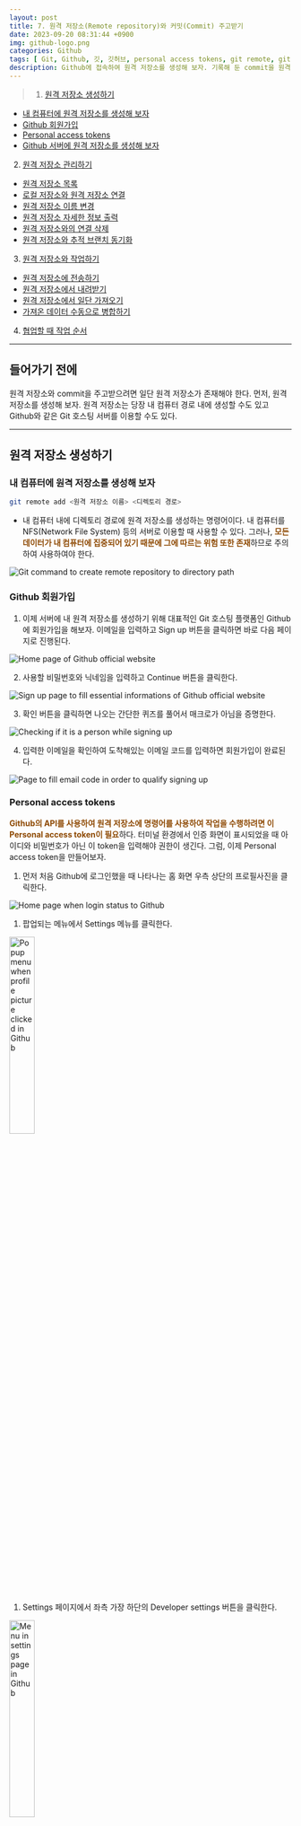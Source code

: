 ```yaml
---
layout: post
title: 7. 원격 저장소(Remote repository)와 커밋(Commit) 주고받기
date: 2023-09-20 08:31:44 +0900
img: github-logo.png
categories: Github
tags: [ Git, Github, 깃, 깃허브, personal access tokens, git remote, git push, git pull, git fetch ]
description: Github에 접속하여 원격 저장소를 생성해 보자. 기록해 둔 commit을 원격 저장소로 전송하고 다시 로컬 저장소에 내려받아 보자.
---
```


> 1. [원격 저장소 생성하기](#원격-저장소-생성하기)
- [내 컴퓨터에 원격 저장소를 생성해 보자](#내-컴퓨터에-원격-저장소를-생성해-보자)
- [Github 회원가입](#github-회원가입)
- [Personal access tokens](#personal-access-tokens)
- [Github 서버에 원격 저장소를 생성해 보자](#github-서버에-원격-저장소를-생성해-보자)
2. [원격 저장소 관리하기](#원격-저장소-관리하기)
- [원격 저장소 목록](#원격-저장소-목록)
- [로컬 저장소와 원격 저장소 연결](#로컬-저장소와-원격-저장소-연결)
- [원격 저장소 이름 변경](#원격-저장소-이름-변경)
- [원격 저장소 자세한 정보 출력](#원격-저장소-자세한-정보-출력)
- [원격 저장소와의 연결 삭제](#원격-저장소와의-연결-삭제)
- [원격 저장소와 추적 브랜치 동기화](#원격-저장소와-추적-브랜치-동기화)
3. [원격 저장소와 작업하기](#원격-저장소와-작업하기)
- [원격 저장소에 전송하기](#원격-저장소에-전송하기)
- [원격 저장소에서 내려받기](#원격-저장소에서-내려받기)
- [원격 저장소에서 일단 가져오기](#원격-저장소에서-일단-가져오기)
- [가져온 데이터 수동으로 병합하기](#가져온-데이터-수동으로-병합하기)
4. [협업할 때 작업 순서](#협업할-때-작업-순서)

---

## 들어가기 전에
원격 저장소와 commit을 주고받으려면 일단 원격 저장소가 존재해야 한다. 먼저, 원격 저장소를 생성해 보자. 원격 저장소는 당장 내 컴퓨터 경로 내에 생성할 수도 있고 Github와 같은 Git 호스팅 서버를 이용할 수도 있다.

---

## 원격 저장소 생성하기
### 내 컴퓨터에 원격 저장소를 생성해 보자
```bash
git remote add <원격 저장소 이름> <디렉토리 경로>
```
- 내 컴퓨터 내에 디렉토리 경로에 원격 저장소를 생성하는 명령어이다. 내 컴퓨터를 NFS(Network File System) 등의 서버로 이용할 때 사용할 수 있다. 그러나, <span style="color: #8D4801">**모든 데이터가 내 컴퓨터에 집중되어 있기 때문에 그에 따르는 위험 또한 존재**</span>하므로 주의하여 사용하여야 한다.
<img data-src="https://pub-056cbc77efa44842832acb3cdce331b6.r2.dev/2023-09-20-Transfering-commit-with-remote-repository/git-command-remote-add-local-path.webp" alt="Git command to create remote repository to directory path">

<br>

### Github 회원가입
1. 이제 서버에 내 원격 저장소를 생성하기 위해 대표적인 Git 호스팅 플랫폼인 Github에 회원가입을 해보자. 이메일을 입력하고 Sign up 버튼을 클릭하면 바로 다음 페이지로 진행된다.
<img data-src="https://pub-056cbc77efa44842832acb3cdce331b6.r2.dev/2023-09-20-Transfering-commit-with-remote-repository/signing-up-to-github-official-website-1.webp" alt="Home page of Github official website">

2. 사용할 비밀번호와 닉네임을 입력하고 Continue 버튼을 클릭한다.
<img data-src="https://pub-056cbc77efa44842832acb3cdce331b6.r2.dev/2023-09-20-Transfering-commit-with-remote-repository/signing-up-to-github-official-website-2.webp" alt="Sign up page to fill essential informations of Github official website">

3. 확인 버튼을 클릭하면 나오는 간단한 퀴즈를 풀어서 매크로가 아님을 증명한다.
<img data-src="https://pub-056cbc77efa44842832acb3cdce331b6.r2.dev/2023-09-20-Transfering-commit-with-remote-repository/signing-up-to-github-official-website-3.webp" alt="Checking if it is a person while signing up">

4. 입력한 이메일을 확인하여 도착해있는 이메일 코드를 입력하면 회원가입이 완료된다. 
<img data-src="https://pub-056cbc77efa44842832acb3cdce331b6.r2.dev/2023-09-20-Transfering-commit-with-remote-repository/signing-up-to-github-official-website-4.webp" alt="Page to fill email code in order to qualify signing up">

<br>

### Personal access tokens
<span style="color: #8D4801">**Github의 API를 사용하여 원격 저장소에 명령어를 사용하여 작업을 수행하려면 이 Personal access token이 필요**</span>하다. 터미널 환경에서 인증 화면이 표시되었을 때 아이디와 비밀번호가 아닌 이 token을 입력해야 권한이 생긴다. 그럼, 이제 Personal access token을 만들어보자.

1. 먼저 처음 Github에 로그인했을 때 나타나는 홈 화면 우측 상단의 프로필사진을 클릭한다.
<img data-src="https://pub-056cbc77efa44842832acb3cdce331b6.r2.dev/2023-09-20-Transfering-commit-with-remote-repository/setting-personal-access-token-1.webp" alt="Home page when login status to Github">

1. 팝업되는 메뉴에서 Settings 메뉴를 클릭한다.
<img data-src="https://pub-056cbc77efa44842832acb3cdce331b6.r2.dev/2023-09-20-Transfering-commit-with-remote-repository/setting-personal-access-token-2.webp" alt="Popup menu when profile picture clicked in Github" width="30%">

1. Settings 페이지에서 좌측 가장 하단의 Developer settings 버튼을 클릭한다.
<img data-src="https://pub-056cbc77efa44842832acb3cdce331b6.r2.dev/2023-09-20-Transfering-commit-with-remote-repository/setting-personal-access-token-3.webp" alt="Menu in settings page in Github" width="30%">

1. 사진의 순서대로 버튼을 클릭하여 새로운 token 생성을 진행한다.
<img data-src="https://pub-056cbc77efa44842832acb3cdce331b6.r2.dev/2023-09-20-Transfering-commit-with-remote-repository/setting-personal-access-token-4.webp" alt="Developer settings page in Github">

1. 팝업되는 메뉴에서 하단의 classic token을 선택한다.
<img data-src="https://pub-056cbc77efa44842832acb3cdce331b6.r2.dev/2023-09-20-Transfering-commit-with-remote-repository/setting-personal-access-token-5.webp" alt="Popup menu when generate new token clicked">

1. 
- 생성하고자 하는 token의 이름을 목적에 따라 입력한다.
- token의 유효기간을 설정한다. (보안을 위해서는 주기적으로 바꿔주는 게 좋을 수 있으나... 필자는 무기한으로 사용하고 있다.)
- 다음으로 아래에 옵션이 많지만, 초심자의 경우엔 일단 repository에만 접근할 수 있어도 된다. (추후 token 적용 범위 수정도 가능하다.)
<img data-src="https://pub-056cbc77efa44842832acb3cdce331b6.r2.dev/2023-09-20-Transfering-commit-with-remote-repository/setting-personal-access-token-6.webp" alt="Page to fill information about new personal access token">

1. token 생성 버튼을 클릭한다.
<img data-src="https://pub-056cbc77efa44842832acb3cdce331b6.r2.dev/2023-09-20-Transfering-commit-with-remote-repository/setting-personal-access-token-7.webp" alt="Generate token button">

1. token 생성이 완료되었다. <span style="color: #8D4801">**token의 코드는 지금 단 한 번만 보여주므로 반드시 안전한 곳에 기록해 둬야 한다.**</span> (터미널 환경에서 인증할 때 사용될 수 있다.)
<img data-src="https://pub-056cbc77efa44842832acb3cdce331b6.r2.dev/2023-09-20-Transfering-commit-with-remote-repository/setting-personal-access-token-8.webp" alt="Page when completed generating new token">

<br>

### Github 서버에 원격 저장소를 생성해 보자
1. 자 이제 회원가입도 완료되었고 원격 저장소를 생성해 보자. 먼저 처음 Github에 로그인했을 때 나타나는 홈 화면 우측 상단의 프로필사진을 클릭한다.
<img data-src="https://pub-056cbc77efa44842832acb3cdce331b6.r2.dev/2023-09-20-Transfering-commit-with-remote-repository/creating-remote-repository-1.webp" alt="Home page when login status to Github">

1. 팝업되는 메뉴에서 Your repositories 메뉴를 클릭한다.
<img data-src="https://pub-056cbc77efa44842832acb3cdce331b6.r2.dev/2023-09-20-Transfering-commit-with-remote-repository/creating-remote-repository-2.webp" alt="Popup menu when profile picture clicked in Github" width="30%">

1. 우측 상단의 새 원격 저장소 생성 버튼을 클릭한다.
<img data-src="https://pub-056cbc77efa44842832acb3cdce331b6.r2.dev/2023-09-20-Transfering-commit-with-remote-repository/creating-remote-repository-3.webp" alt="Personal repositories page in Github">

1. 
- 원하는 원격 저장소의 이름을 입력한다.
- Private 저장소는 유료 결제를 해야만 선택할 수 있다. 선택되어 있는 Public을 그대로 두면 된다.
- README file이란 이 저장소의 프로젝트를 소개할 수 있는 markdown 문서이다. 필요하다면 생성한다.
- [이전 포스트]({{ site.baseurl }}/github/2023/09/11/Working-in-Git-repository/#추적하고-싶지-않은-파일-목록 "이전 포스트로 이동")에서 생성해 보았던 .gitignore 파일을 여기서 생성할 수 있다. <span style="color: #8D4801">**선택하는 언어에 따라 default로 설정되어 있는 값들이 존재해서 편리**</span>하다. 무엇을 추적에서 제외해야할지 애매하다면 여기서 파일을 생성하자.
- 프로젝트에 적용될 라이센스 종류에 따라 파일을 추가할 수 있다.
<img data-src="https://pub-056cbc77efa44842832acb3cdce331b6.r2.dev/2023-09-20-Transfering-commit-with-remote-repository/creating-remote-repository-4.webp" alt="Page to fill information about new remote repository">

1. 새 원격 저장소 생성이 완료되었다.
<img data-src="https://pub-056cbc77efa44842832acb3cdce331b6.r2.dev/2023-09-20-Transfering-commit-with-remote-repository/creating-remote-repository-5.webp" alt="New remote repository page">

---

## 원격 저장소 관리하기
### 원격 저장소 목록
```bash
git remote
```
- 원격 저장소의 <span style="color: #8D4801">**이름을 목록으로 출력**</span>한다.
<img data-src="https://pub-056cbc77efa44842832acb3cdce331b6.r2.dev/2023-09-20-Transfering-commit-with-remote-repository/git-command-remote.webp" alt="Git command to display list of name for remote repositorie">

<br>

```bash
git remote -v
```
```bash
git remote --verbose
```
- 원격 저장소의 <span style="color: #8D4801">**이름과 URL을 목록으로 출력**</span>한다.
<img data-src="https://pub-056cbc77efa44842832acb3cdce331b6.r2.dev/2023-09-20-Transfering-commit-with-remote-repository/git-command-remote-v.webp" alt="Git command to display list of name and URL for remote repositorie">

<br>

### 로컬 저장소와 원격 저장소 연결
```bash
git remote add <원격 저장소 이름> <원격 저장소 URL>
```
- <span style="color: #8D4801">**Github 서버의 원격 저장소를 연결**</span>하는 명령어이다. 서버의 데이터와 로컬의 데이터로 나뉘어져서 관리되므로 내 컴퓨터에 원격 저장소를 생성하는 것보다 상대적으로 안전하며 저장소가 서버에 존재하기 때문에 다른 개발자들과의 소통 또는 협업이 가능하다.
<img data-src="https://pub-056cbc77efa44842832acb3cdce331b6.r2.dev/2023-09-20-Transfering-commit-with-remote-repository/git-command-remote-add.webp" alt="Git command to add remote repository from server in Github">

<br>

### 원격 저장소 이름 변경
```bash
git remote rename <변경 전 원래 이름> <변경할 이름>
```
<img data-src="https://pub-056cbc77efa44842832acb3cdce331b6.r2.dev/2023-09-20-Transfering-commit-with-remote-repository/git-command-remote-rename.webp" alt="Git command to rename remote repository">

<br>

### 원격 저장소 자세한 정보 출력
```bash
git remote show <원격 저장소 이름>
```
<img data-src="https://pub-056cbc77efa44842832acb3cdce331b6.r2.dev/2023-09-20-Transfering-commit-with-remote-repository/git-command-remote-show.webp" alt="Git command to display details about the remote repository">

<br>

### 원격 저장소와의 연결 삭제
```bash
git remote rm <원격 저장소 이름>
```
<img data-src="https://pub-056cbc77efa44842832acb3cdce331b6.r2.dev/2023-09-20-Transfering-commit-with-remote-repository/git-command-remote-rm.webp" alt="Git command to remove remote repository from local">

<br>

### 원격 저장소와 추적 브랜치 동기화
```bash
git remote prune <원격 저장소 이름>
```
- 로컬 저장소와 원격 저장소의 추적 브랜치를 확인하고 <span style="color: #8D4801">**원격 저장소에 더 이상 존재하지 않는 추적 브랜치를 로컬 저장소에서 제거**</span>한다.

- 명령어 실행 전
<img data-src="https://pub-056cbc77efa44842832acb3cdce331b6.r2.dev/2023-09-20-Transfering-commit-with-remote-repository/all-branches-list-before-remote-prune.webp" alt="Git all branches list before git command remote prune">

- 명령어 실행
<img data-src="https://pub-056cbc77efa44842832acb3cdce331b6.r2.dev/2023-09-20-Transfering-commit-with-remote-repository/git-remote-prune.webp" alt="Git command to remove branch that currently doesn't exist in remote repository">

- 명령어 실행 후
<img data-src="https://pub-056cbc77efa44842832acb3cdce331b6.r2.dev/2023-09-20-Transfering-commit-with-remote-repository/all-branches-list-after-remote-prune.webp" alt="Git all branches list after git command remote prune">

---

## 원격 저장소와 작업하기
<img data-src="https://pub-056cbc77efa44842832acb3cdce331b6.r2.dev/2023-09-20-Transfering-commit-with-remote-repository/how-to-transfer-commit-between-local-repository-and-remote-repository.webp" alt="Flow chart of data between local repository and remote repository">
- 원격 저장소와 작업 시 데이터의 흐름도를 그려봤다. <span style="color: dodgerblue">**Local branch**</span>와 <span style="color: darkorange">**tracking branch**</span>는 이해를 도우려고 따로 작성했지만, 실제 존재하는 위치는 <span style="color: green">**local repository**</span> 안에 저장되어 있어서 **점선**으로 표시했다.

<br>

### 원격 저장소에 전송하기
```bash
git push <원격 저장소 이름> <로컬 브랜치 이름>
```
- 로컬 브랜치의 데이터를 <span style="color: #8D4801">**원격 저장소로 전송**</span>하는 명령어이다.
- "로컬 브랜치 이름" 대신 <span style="color: #8D4801">**"태그 이름"을 사용할 경우 태그 정보를 전송**</span>할 수 있다. 
- **이름이 다른 태그**
  - <span style="color: #8D4801">**"태그 이름:원격 저장소에서 사용할 태그 이름" 형태**</span>로 이름을 작성하면 로컬 태그를 다른 이름으로 원격 저장소에 전송할 수 있다.
  - ```bash
  git push <원격 저장소 이름> <태그 이름:원격 저장소에서 사용할 태그 이름>
  ```
- <span style="color: #8D4801">**다른 개발자들과 협업 중일 경우 영향을 줄 수 있으므로 신중하게 사용해야 한다.**</span>

- 명령어 실행 전
<img data-src="https://pub-056cbc77efa44842832acb3cdce331b6.r2.dev/2023-09-20-Transfering-commit-with-remote-repository/before-git-command-push.webp" alt="Remote repository in Github before git command push">

- 명령어 실행
<img data-src="https://pub-056cbc77efa44842832acb3cdce331b6.r2.dev/2023-09-20-Transfering-commit-with-remote-repository/git-command-push.webp" alt="Git command to transfer datas to remote repository from local repository">

- 명령어 실행 후
<img data-src="https://pub-056cbc77efa44842832acb3cdce331b6.r2.dev/2023-09-20-Transfering-commit-with-remote-repository/after-git-command-push.webp" alt="Remote repository in Github after git command push">

<br>

```bash
git push -d <원격 저장소 이름> <레퍼런스 이름>
```
```bash
git push --delete <원격 저장소 이름> <레퍼런스 이름>
```
- 더 이상 필요하지 않은 레퍼런스(브랜치, 태그 등)를 원격 저장소에서 삭제하는 옵션이다.
- <span style="color: #8D4801">**원격 저장소에서 해당 레퍼런스(브랜치, 태그 등)를 다시 복구할 수 없으므로 신중하게 사용해야 한다.**</span>

- 명령어 실행 전
<img data-src="https://pub-056cbc77efa44842832acb3cdce331b6.r2.dev/2023-09-20-Transfering-commit-with-remote-repository/before-git-command-push-d.webp" alt="Remote repository in Github before git command push -d" width="30%">

- 명령어 실행
<img data-src="https://pub-056cbc77efa44842832acb3cdce331b6.r2.dev/2023-09-20-Transfering-commit-with-remote-repository/git-command-push-d.webp" alt="Git command to remove unnecessary references in remote repository">

- 명령어 실행 후
<img data-src="https://pub-056cbc77efa44842832acb3cdce331b6.r2.dev/2023-09-20-Transfering-commit-with-remote-repository/after-git-command-push-d.webp" alt="Remote repository in Github after git command push -d" width="30%">

<br>

```bash
git push --tags <원격 저장소 이름>
```
- 로컬 저장소에 있는 <span style="color: #8D4801">**모든 태그**</span>를 원격 저장소로 전송하는 옵션이다. 기본적으로 옵션 없는 "git push" 명령어로는 태그를 원격 저장소로 전송하지 않는다. 그러므로 태그를 전송해야 할 때 이 옵션을 사용할 수 있다.

- 명령어 실행 전
<img data-src="https://pub-056cbc77efa44842832acb3cdce331b6.r2.dev/2023-09-20-Transfering-commit-with-remote-repository/before-git-command-push-tags.webp" alt="Remote repository in Github before git command push --tags">

- 명령어 실행
<img data-src="https://pub-056cbc77efa44842832acb3cdce331b6.r2.dev/2023-09-20-Transfering-commit-with-remote-repository/git-command-push-tags.webp" alt="Git command to transfer tags to remote repository from local repository">

- 명령어 실행 후
<img data-src="https://pub-056cbc77efa44842832acb3cdce331b6.r2.dev/2023-09-20-Transfering-commit-with-remote-repository/after-git-command-push-tags.webp" alt="Remote repository in Github after git command push --tags">

<br>

```bash
git push -f <원격 저장소 이름> <로컬 브랜치 이름>
```
```bash
git push --force <원격 저장소 이름> <로컬 브랜치 이름>
```
- 강제로 전송을 실행하는 옵션이다.
- 이미 push한 적이 있는 commit을 amend 했거나 rebase, cherry-pick 등의 명령어 사용으로 <span style="color: #8D4801">**기존 commit의 해시값이 변경되었을 경우**</span> 이 옵션을 통해 push 해야하는데 이런 경우엔 <span style="color: #8D4801">**매우 주의해야 한다.**</span>

- 명령어 실행 전
<img data-src="https://pub-056cbc77efa44842832acb3cdce331b6.r2.dev/2023-09-20-Transfering-commit-with-remote-repository/before-git-command-push-f.webp" alt="Remote repository in Github before git command push -f">

- 명령어 실행
<img data-src="https://pub-056cbc77efa44842832acb3cdce331b6.r2.dev/2023-09-20-Transfering-commit-with-remote-repository/git-command-push-f.webp" alt="Git command to force to transfer datas to remote repository from local repository">

- 명령어 실행 후
<img data-src="https://pub-056cbc77efa44842832acb3cdce331b6.r2.dev/2023-09-20-Transfering-commit-with-remote-repository/after-git-command-push-f.webp" alt="Remote repository in Github after git command push -f">

<br>

```bash
git push -u <원격 저장소 이름> <로컬 브랜치 이름>
```
```bash
git push --set-upstream <원격 저장소 이름> <로컬 브랜치 이름>
```
- 로컬 브랜치의 데이터를 원격 저장소로 전송하면서, <span style="color: #8D4801">**해당 로컬 브랜치의 추적 브랜치를 설정하는 옵션이다.**</span> "git branch" 명령어와 다르게 해당 원격 브랜치가 존재하지 않더라도 생성하면서 연결한다.
- **이름이 다른 브랜치**
  - 일반적으로 로컬 저장소의 브랜치와 원격 저장소의 브랜치 이름은 동일하게 사용한다.
  - 하지만 동일한 이름을 사용하기 어려운 상황이 존재한다. 원격 저장소에는 타 개발자 또한 접근할 수 있기 때문에 만약 타 개발자가 나와 동일한 브랜치 이름을 사용하고 업로드한 경우 내 브랜치를 전송할 때 충돌이 생긴다.
  - <span style="color: #8D4801">**"로컬 브랜치 이름" 대신에 "로컬 브랜치 이름:원격 저장소에서 사용할 로컬 브랜치의 이름" 형태**</span>로 이름을 작성하면 서로 다른 이름의 로컬 브랜치와 원격 브랜치를 수동으로 연결할 수 있다. 즉, 원격 저장소에서만 사용될 새로운 이름을 로컬 브랜치에게 부여할 수 있다.
  - ```bash
  git push -u <원격 저장소 이름> <로컬 브랜치 이름:원격 저장소에서 사용할 로컬 브랜치의 이름>
  ```

- 명령어 실행 전
<img data-src="https://pub-056cbc77efa44842832acb3cdce331b6.r2.dev/2023-09-20-Transfering-commit-with-remote-repository/before-git-command-push-u.webp" alt="Remote repository in Github before git command push -u">

- 명령어 실행
<img data-src="https://pub-056cbc77efa44842832acb3cdce331b6.r2.dev/2023-09-20-Transfering-commit-with-remote-repository/git-command-push-u.webp" alt="Git command to set tracking branch for the local branch as well as to transfer datas to remote repository from local repository">

- 명령어 실행 후
<img data-src="https://pub-056cbc77efa44842832acb3cdce331b6.r2.dev/2023-09-20-Transfering-commit-with-remote-repository/after-git-command-push-u.webp" alt="Remote repository in Github after git command push -u">

<br>

### 원격 저장소에서 내려받기
```bash
git pull <원격 저장소 이름> <로컬 브랜치 이름>
```
- 원격 저장소의 데이터를 로컬 브랜치로 내려받는 명령어이다.
- <span style="color: #8D4801">**fetch 명령어와 merge 명령어의 혼용과 동일한 동작을 한다. merge 동작이 포함되어 있기 때문에 conflict가 발생할 수 있다.**</span>
- <span style="color: #8D4801">**commit하지 않은 수정사항이 working directory에 존재할 경우 명령어가 실행되지 않으므로 해당 내용을 commit 하거나 stash로 임시 저장한 후에 pull 명령어를 실행해야 한다.**</span>

- 명령어 실행 전
<img data-src="https://pub-056cbc77efa44842832acb3cdce331b6.r2.dev/2023-09-20-Transfering-commit-with-remote-repository/before-git-command-pull.webp" alt="Log result before git command pull">

- 명령어 실행
<img data-src="https://pub-056cbc77efa44842832acb3cdce331b6.r2.dev/2023-09-20-Transfering-commit-with-remote-repository/git-command-pull.webp" alt="Git command to fetch datas and merge with local branch">

- 명령어 실행 후
<img data-src="https://pub-056cbc77efa44842832acb3cdce331b6.r2.dev/2023-09-20-Transfering-commit-with-remote-repository/after-git-command-pull.webp" alt="Log result after git command pull">

<br>

```bash
git pull --allow-unrelated-histories <원격 저장소 이름> <로컬 브랜치 이름>
```
- <span style="color: #8D4801">**관계 없는 commit 이력의 병합을 허용하는 옵션이다. 관계없다는 의미는 병합하려는 두 개의 이력이 공통 조상 commit을 갖고 있지 않음을 뜻한다.**</span>
- 보통 처음 로컬 저장소를 "git init" 명령어를 통해 생성하고 Github에 새 원격 저장소를 생성한 후 연결하여 처음 내려받으려 시도할 경우 이 옵션을 사용해야 내려받을 수 있다. 새로 생성된 두 저장소가 공통된 base를 갖고 있을 리 없기 때문이다.

- 명령어 실행 전
<img data-src="https://pub-056cbc77efa44842832acb3cdce331b6.r2.dev/2023-09-20-Transfering-commit-with-remote-repository/before-git-command-pull-allow-unrelated-histories.webp" alt="Log result before git command pull --allow-unrelated-histories">

- 명령어 실행
<img data-src="https://pub-056cbc77efa44842832acb3cdce331b6.r2.dev/2023-09-20-Transfering-commit-with-remote-repository/git-command-pull-allow-unrelated-histories.webp" alt="Git command to fetch datas which are unrelated with local history and merge with local branch">

- 명령어 실행 후
<img data-src="https://pub-056cbc77efa44842832acb3cdce331b6.r2.dev/2023-09-20-Transfering-commit-with-remote-repository/after-git-command-pull-allow-unrelated-histories.webp" alt="Log result after git command pull --allow-unrelated-histories">

<br>

```bash
git pull -f <원격 저장소 이름> <로컬 브랜치 이름>
```
```bash
git pull --force <원격 저장소 이름> <로컬 브랜치 이름>
```
- <span style="color: #8D4801">**원격 저장소의 데이터로 로컬 브랜치를 강제로 덮어쓰는 옵션**</span>이다. 덮어쓴다고 하지만 원격 저장소에 존재하지 않는 로컬 브랜치의 파일들이 삭제되거나 하진 않는다. 다만, 로컬 브랜치와 원격 저장소 양쪽에 존재하는 파일의 경우 원격 저장소의 최신 commit으로 로컬 브랜치의 파일들이 덮어씌워진다.

- 명령어 실행 전
<img data-src="https://pub-056cbc77efa44842832acb3cdce331b6.r2.dev/2023-09-20-Transfering-commit-with-remote-repository/before-git-command-pull-f.webp" alt="Log result before git command pull -f">

- 명령어 실행
<img data-src="https://pub-056cbc77efa44842832acb3cdce331b6.r2.dev/2023-09-20-Transfering-commit-with-remote-repository/git-command-pull-f.webp" alt="Git command to force both actions fetching datas and merging with local branch">

- 명령어 실행 후
<img data-src="https://pub-056cbc77efa44842832acb3cdce331b6.r2.dev/2023-09-20-Transfering-commit-with-remote-repository/after-git-command-pull-f.webp" alt="Log result after git command pull -f">

<br>

### 원격 저장소에서 일단 가져오기
```bash
git fetch <원격 저장소 이름> <로컬 브랜치 이름>
```
- <span style="color: #8D4801">**원격 저장소의 데이터를 추적 브랜치로 가져오는 명령어**</span>이다.
- "로컬 브랜치 이름"을 입력하지 않을 경우 <span style="color: #8D4801">**원격 저장소의 모든 브랜치 정보**</span>를 가져올 수 있다. 다수의 개발자와 협업할 경우 먼저 fetch를 한 후 차례차례 브랜치를 병합한 후에 작업을 진행해야 한다.
- ```bash
git fetch <원격 저장소 이름>
```

- 명령어 실행 전
<img data-src="https://pub-056cbc77efa44842832acb3cdce331b6.r2.dev/2023-09-20-Transfering-commit-with-remote-repository/before-git-command-fetch.webp" alt="Log result before git command fetch">

- 명령어 실행
<img data-src="https://pub-056cbc77efa44842832acb3cdce331b6.r2.dev/2023-09-20-Transfering-commit-with-remote-repository/git-command-fetch.webp" alt="Git command to bring datas to tracking branch">

- 명령어 실행 후
<img data-src="https://pub-056cbc77efa44842832acb3cdce331b6.r2.dev/2023-09-20-Transfering-commit-with-remote-repository/after-git-command-fetch.webp" alt="Log result after git command fetch">

<br>

```bash
git fetch -p <원격 저장소 이름>
```
```bash
git fetch --prune <원격 저장소 이름>
```
- 원격 저장소의 모든 브랜치 정보를 가져오면서 <span style="color: #8D4801">**원격 저장소에 더 이상 존재하지 않는 추적 브랜치를 로컬 저장소에서 제거**</span>하는 옵션이다.

- 명령어 실행 전
<img data-src="https://pub-056cbc77efa44842832acb3cdce331b6.r2.dev/2023-09-20-Transfering-commit-with-remote-repository/before-git-command-fetch-p.webp" alt="Git all branches list before git command fetch -p">

- 명령어 실행
<img data-src="https://pub-056cbc77efa44842832acb3cdce331b6.r2.dev/2023-09-20-Transfering-commit-with-remote-repository/git-command-fetch-p.webp" alt="Git command to remove tracking branches which doesn't exist for now and bring all branch datas">

- 명령어 실행 후
<img data-src="https://pub-056cbc77efa44842832acb3cdce331b6.r2.dev/2023-09-20-Transfering-commit-with-remote-repository/after-git-command-fetch-p.webp" alt="Git all branches list after git command fetch -p">

<br>

### 가져온 데이터 수동으로 병합하기
```bash
git merge <원격 저장소 이름/로컬 브랜치 이름>
```
- <span style="color: #8D4801">**추적 브랜치의 데이터를 로컬 브랜치와 병합하는 명령어**</span>이다.
- merge 명령어의 여러 가지 자세한 사용법은 추후 포스트로 따로 다룰 예정이다.

- 명령어 실행 전
<img data-src="https://pub-056cbc77efa44842832acb3cdce331b6.r2.dev/2023-09-20-Transfering-commit-with-remote-repository/before-git-command-merge.webp" alt="Log result before git command merge">

- 명령어 실행
<img data-src="https://pub-056cbc77efa44842832acb3cdce331b6.r2.dev/2023-09-20-Transfering-commit-with-remote-repository/git-command-merge.webp" alt="Git command to merge datas between tracking branch and local branch">

- 명령어 실행 후
<img data-src="https://pub-056cbc77efa44842832acb3cdce331b6.r2.dev/2023-09-20-Transfering-commit-with-remote-repository/after-git-command-merge.webp" alt="Log result after git command merge">

---

## 협업할 때 작업 순서
<img data-src="https://pub-056cbc77efa44842832acb3cdce331b6.r2.dev/2023-09-20-Transfering-commit-with-remote-repository/the-sequence-to-cooperate-to-work-in-one-branch.webp" alt="The sequence to cooperate to work in one branch">
- 실제 협업에서는 각자 브랜치를 생성해서 따로 작업하고 pull request를 통해 병합할 가능성이 높으나 만약 하나의 브랜치에 여러 명이 작업할 경우를 가정해 보자.
- 기본적으로 원격 저장소에는 다수의 개발자가 동시에 commit을 push 할 수 없다. 그러므로, 여러 명이 협력하여 개발할 때는 순차적으로 push를 진행해야 한다. 또한 <span style="color: #8D4801">**원격 저장소에 push 하기 위해서는 로컬 저장소를 최신 상태로 유지해야 한다.**</span> 만약 commit이 순차적이지 않을 경우에 Git은 push 명령어 실행을 거부한다. 로컬 저장소가 최신 상태에서만 push를 허용하는 것은 충돌을 최소화하기 위해서이다.
- 최대한 충돌을 피하는 방법은 로컬과 원격 저장소를 빈번하게 최신으로 유지해 주는 것이다. 포인트는 <span style="color: #8D4801">**Working directory에서 작업을 시작하기 전에 무조건 pull 명령어를 실행**</span>하고 작업내역을 <span style="color: #8D4801">**commit한 이후엔 또 다시 pull 명령어를 실행**</span>한 후에 push 명령어를 실행하는 것이다.
- ```
pull ⇒ write code ⇒ add ⇒ commit ⇒ pull ⇒ push
```

---

## 마무리하며...
이번 포스트에서는 "나"만이 존재하는 로컬 환경을 벗어나 다른 개발자들과 협업이 가능한 원격 저장소를 생성하고 원격 저장소와 작업시 필수적인 명령어도 알아보았다. 첫 포스트부터 오늘까지 알아본 명령어들만 사용할 줄 알아도 이제 본인의 개발 이력 정도는 스스로 관리할 수 있을 정도의 수준이 되었다. 하지만 완벽하게 모든 버전관리 issue를 해결하기엔 아직 모자란다. 오늘 내용 중에서도 추적 브랜치, 태그 등 아직 모르는 내용들이 있을 수 있다. 천천히 전부 알아갈 예정이므로 초조할 필요 없다. 다음 포스트에서는 commit 못지않게 중요한 개념인 branch에 대해서 심층 탐구를 해보자.